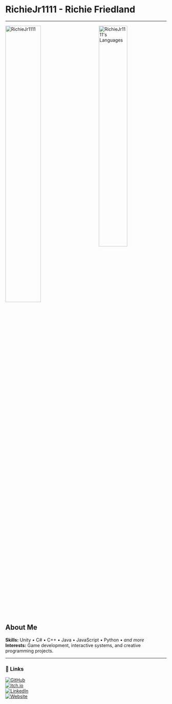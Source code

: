 # RichieJr1111 - Richie Friedland

---

<img align="left" width="47%" src="https://github-readme-stats.vercel.app/api?username=RichieJr1111&show_icons=true&include_all_commits=true&theme=tokyonight&hide_border=true" alt="RichieJr1111" />
<img align="right" width="42%" src="https://github-readme-stats.vercel.app/api/top-langs/?username=RichieJr1111&layout=compact&theme=tokyonight&hide_border=true" alt="RichieJr1111's Languages"/>
<br clear="both" />

## About Me

**Skills:** Unity • C# • C++ • Java • JavaScript • Python • *and more*  
**Interests:** Game development, interactive systems, and creative programming projects.

---

### 🔗 Links
[![GitHub](https://img.shields.io/badge/GitHub-000?logo=github&logoColor=fff)](https://github.com/Steg1118)  
[![itch.io](https://img.shields.io/badge/itch.io-fa5c5c?logo=itchdotio&logoColor=fff)](https://itch.io/profile/Steg1118)  
[![LinkedIn](https://img.shields.io/badge/LinkedIn-0a66c2?logo=linkedin&logoColor=fff)](https://www.linkedin.com/in/seantegrant/)  
[![Website](https://img.shields.io/badge/Website-0a0?logo=firefox&logoColor=fff)](https://steg1118.github.io/web/)  
<br clear="both" />
